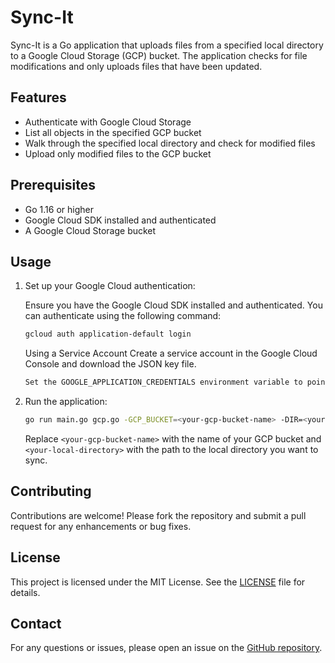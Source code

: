 # Sync-It

Sync-It is a Go application that uploads files from a specified local directory to a Google Cloud Storage (GCP) bucket. The application checks for file modifications and only uploads files that have been updated.

## Features

- Authenticate with Google Cloud Storage
- List all objects in the specified GCP bucket
- Walk through the specified local directory and check for modified files
- Upload only modified files to the GCP bucket

## Prerequisites

- Go 1.16 or higher
- Google Cloud SDK installed and authenticated
- A Google Cloud Storage bucket


## Usage

1. Set up your Google Cloud authentication:

    Ensure you have the Google Cloud SDK installed and authenticated. You can authenticate using the following command:

    ```bash
    gcloud auth application-default login
    ```
    Using a Service Account
    Create a service account in the Google Cloud Console and download the JSON key file.

    ```bash
    Set the GOOGLE_APPLICATION_CREDENTIALS environment variable to point to the downloaded key file:
    ```

2. Run the application:

    ```bash
    go run main.go gcp.go -GCP_BUCKET=<your-gcp-bucket-name> -DIR=<your-local-directory>
    ```

    Replace `<your-gcp-bucket-name>` with the name of your GCP bucket and `<your-local-directory>` with the path to the local directory you want to sync.

## Contributing

Contributions are welcome! Please fork the repository and submit a pull request for any enhancements or bug fixes.

## License

This project is licensed under the MIT License. See the [LICENSE](LICENSE) file for details.

## Contact

For any questions or issues, please open an issue on the [GitHub repository](https://github.com/yourusername/sync-it/issues).
